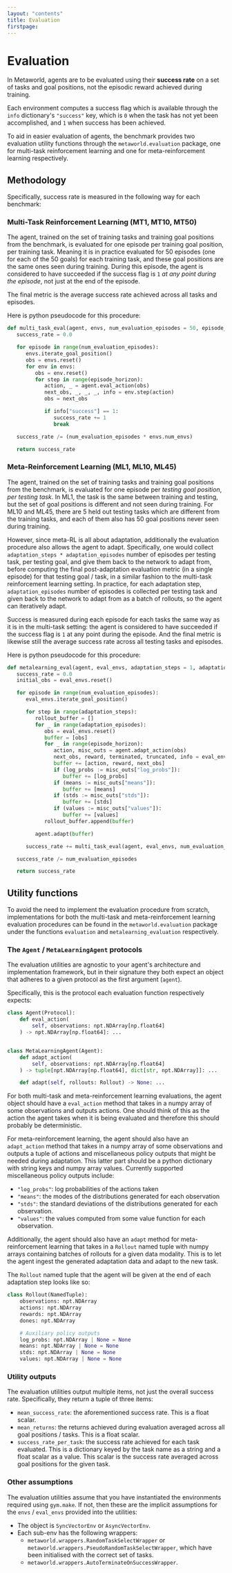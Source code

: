 ```yaml
---
layout: "contents"
title: Evaluation
firstpage:
---
```


# Evaluation

In Metaworld, agents are to be evaluated using their **success rate** on a set of tasks and goal positions, not the episodic reward achieved during training.

Each environment computes a success flag which is available through the `info` dictionary's `"success"` key, which is `0` when the task has not yet been accomplished, and `1` when success has been achieved.

To aid in easier evaluation of agents, the benchmark provides two evaluation utility functions through the `metaworld.evaluation` package, one for multi-task reinforcement learning and one for meta-reinforcement learning respectively.

## Methodology

Specifically, success rate is measured in the following way for each benchmark:

### Multi-Task Reinforcement Learning (MT1, MT10, MT50)

The agent, trained on the set of training tasks and training goal positions from the benchmark, is evaluated for one episode per training goal position, per training task. Meaning it is in practice evaluated for 50 episodes (one for each of the 50 goals) for each training task, and these goal positions are the same ones seen during training. During this episode, the agent is considered to have succeeded if the success flag is `1` *at any point during the episode*, not just at the end of the episode.

The final metric is the average success rate achieved across all tasks and episodes.

Here is python pseudocode for this procedure:

```python
def multi_task_eval(agent, envs, num_evaluation_episodes = 50, episode_horizon = 500):
   success_rate = 0.0

   for episode in range(num_evaluation_episodes):
      envs.iterate_goal_position()
      obs = envs.reset()
      for env in envs:
         obs = env.reset()
         for step in range(episode_horizon):
            action, _ = agent.eval_action(obs)
            next_obs, _, _, _, info = env.step(action)
            obs = next_obs

            if info["success"] == 1:
               success_rate += 1
               break

   success_rate /= (num_evaluation_episodes * envs.num_envs)

   return success_rate
```

### Meta-Reinforcement Learning (ML1, ML10, ML45)

The agent, trained on the set of training tasks and training goal positions from the benchmark, is evaluated for one episode per *testing goal position*, *per testing task*. In ML1, the task is the same between training and testing, but the set of goal positions is different and not seen during training. For ML10 and ML45, there are 5 held out testing tasks which are different from the training tasks, and each of them also has 50 goal positions never seen during training.

However, since meta-RL is all about adaptation, additionally the evaluation procedure also allows the agent to adapt. Specifically, one would collect `adaptation_steps * adaptation_episodes` number of episodes per testing task, per testing goal, and give them back to the network to adapt from, before computing the final post-adaptation evaluation metric (in a single episode) for that testing goal / task, in a similar fashion to the multi-task reinforcement learning setting. In practice, for each adaptation step, `adaptation_episodes` number of episodes is collected per testing task and given back to the network to adapt from as a batch of rollouts, so the agent can iteratively adapt.

Success is measured during each episode for each tasks the same way as it is in the multi-task setting: the agent is considered to have succeeded if the success flag is `1` at any point during the episode. And the final metric is likewise still the average success rate across all testing tasks and episodes.

Here is python pseudocode for this procedure:

```python
def metalearning_eval(agent, eval_envs, adaptation_steps = 1, adaptation_episodes = 10, num_evaluation_episodes = 50, episode_horizon):
   success_rate = 0.0
   initial_obs = eval_envs.reset()

   for episode in range(num_evaluation_episodes):
      eval_envs.iterate_goal_position()

      for step in range(adaptation_steps):
         rollout_buffer = []
         for _ in range(adaptation_episodes):
            obs = eval_envs.reset()
            buffer = [obs]
            for _ in range(episode_horizon):
               action, misc_outs = agent.adapt_action(obs)
               next_obs, reward, terminated, truncated, info = eval_envs.step(action)
               buffer += [action, reward, next_obs]
               if (log_probs := misc_outs["log_probs"]):
                  buffer += [log_probs]
               if (means := misc_outs["means"]):
                  buffer += [means]
               if (stds := misc_outs["stds"]):
                  buffer += [stds]
               if (values := misc_outs["values"]):
                  buffer += [values]
            rollout_buffer.append(buffer)

         agent.adapt(buffer)

      success_rate += multi_task_eval(agent, eval_envs, num_evaluation_episodes=1)

   success_rate /= num_evaluation_episodes

   return success_rate
```

## Utility functions

To avoid the need to implement the evaluation procedure from scratch, implementations for both the multi-task and meta-reinforcement learning evaluation procedures can be found in the `metaworld.evaluation` package under the functions `evaluation` and `metalearning_evaluation` respectively.

### The `Agent` / `MetaLearningAgent` protocols

The evaluation utilities are agnostic to your agent's architecture and implementation framework, but in their signature they both expect an object that adheres to a given protocol as the first argument (`agent`).

Specifically, this is the protocol each evaluation function respectively expects:

```python
class Agent(Protocol):
    def eval_action(
        self, observations: npt.NDArray[np.float64]
    ) -> npt.NDArray[np.float64]: ...


class MetaLearningAgent(Agent):
    def adapt_action(
        self, observations: npt.NDArray[np.float64]
    ) -> tuple[npt.NDArray[np.float64], dict[str, npt.NDArray]]: ...

    def adapt(self, rollouts: Rollout) -> None: ...
```

For both multi-task and meta-reinforcement learning evaluations, the agent object should have a `eval_action` method that takes in a numpy array of some observations and outputs actions. One should think of this as the action the agent takes when it is being evaluated and therefore this should probably be deterministic.

For meta-reinforcement learning, the agent should also have an `adapt_action` method that takes in a numpy array of some observations and outputs a tuple of actions and miscellaneous policy outputs that might be needed during adaptation. This latter part should be a python dictionary with string keys and numpy array values. Currently supported miscellaneous policy outputs include:

- `"log_probs"`: log probabilities of the actions taken
- `"means"`: the modes of the distributions generated for each observation
- `"stds"`: the standard deviations of the distributions generated for each observation.
- `"values"`: the values computed from some value function for each observation.

Additionally, the agent should also have an `adapt` method for meta-reinforcement learning that takes in a `Rollout` named tuple with numpy arrays containing batches of rollouts for a given data modality. This is to let the agent ingest the generated adaptation data and adapt to the new task.

The `Rollout` named tuple that the agent will be given at the end of each adaptation step looks like so:
```python
class Rollout(NamedTuple):
    observations: npt.NDArray
    actions: npt.NDArray
    rewards: npt.NDArray
    dones: npt.NDArray

    # Auxiliary policy outputs
    log_probs: npt.NDArray | None = None
    means: npt.NDArray | None = None
    stds: npt.NDArray | None = None
    values: npt.NDArray | None = None
```

### Utility outputs

The evaluation utilities output multiple items, not just the overall success rate. Specifically, they return a tuple of three items:
- `mean_success_rate`: the aforementioned success rate. This is a float scalar.
- `mean_returns`: the returns achieved during evaluation averaged across all goal positions / tasks. This is a float scalar.
- `success_rate_per_task`: the success rate achieved for each task evaluated. This is a dictionary keyed by the task name as a string and a float scalar as a value. This scalar is the success rate averaged across goal positions for the given task.

### Other assumptions

The evaluation utilities assume that you have instantiated the environments required using `gym.make`. If not, then these are the implicit assumptions for the `envs` / `eval_envs` provided into the utilities:
- The object is `SyncVectorEnv` or `AsyncVectorEnv`.
- Each sub-env has the following wrappers:
  - `metaworld.wrappers.RandomTaskSelectWrapper` or `metaworld.wrappers.PseudoRandomTaskSelectWrapper`, which have been initialised with the correct set of tasks.
  - `metaworld.wrappers.AutoTerminateOnSuccessWrapper`.
